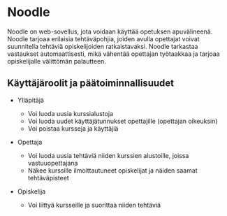 # Noodle

Noodle on web-sovellus, jota voidaan käyttää opetuksen apuvälineenä. Noodle tarjoaa erilaisia tehtäväpohjia, joiden avulla opettajat voivat suunnitella tehtäviä opiskelijoiden ratkaistavaksi. Noodle tarkastaa vastaukset automaattisesti, mikä vähentää opettajan työtaakkaa ja tarjoaa opiskelijalle välittömän palautteen. 

## Käyttäjäroolit ja päätoiminnallisuudet

* Ylläpitäjä
  * Voi luoda uusia kurssialustoja
  * Voi luoda uudet käyttäjätunnukset opettajille (opettajan oikeuksin)
  * Voi poistaa kursseja ja käyttäjiä

* Opettaja
  * Voi luoda uusia tehtäviä niiden kurssien alustoille, joissa vastuuopettajana
  * Näkee kurssille ilmoittautuneet opiskelijat ja näiden saamat tehtäväpisteet
  
* Opiskelija
  * Voi liittyä kursseille ja suorittaa niiden tehtäviä
